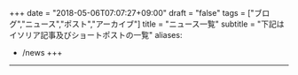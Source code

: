 +++
date = "2018-05-06T07:07:27+09:00"
draft = "false"
tags = ["ブログ","ニュース","ポスト","アーカイブ"]
title = "ニュース一覧"
subtitle = "下記はイソリア記事及びショートポストの一覧"
aliases:
  - /news
+++

 

* * * 
